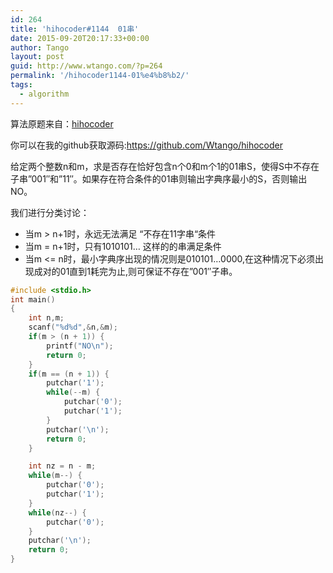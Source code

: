```yaml
---
id: 264
title: 'hihocoder#1144  01串'
date: 2015-09-20T20:17:33+00:00
author: Tango
layout: post
guid: http://www.wtango.com/?p=264
permalink: '/hihocoder1144-01%e4%b8%b2/'
tags:
  - algorithm
---
```

算法原题来自：<a href="http://hihocoder.com/problemset/problem/1144" target="_blank">hihocoder</a>

你可以在我的github获取源码:<a href="https://github.com/Wtango/hihocoder" target="_blank">https://github.com/Wtango/hihocoder</a>

给定两个整数n和m，求是否存在恰好包含n个0和m个1的01串S，使得S中不存在子串&#8221;001&#8243;和&#8221;11&#8243;。如果存在符合条件的01串则输出字典序最小的S，否则输出NO。

<!--more-->

我们进行分类讨论：

  * 当m > n+1时，永远无法满足 “不存在11字串“条件
  * 当m = n+1时，只有1010101&#8230; 这样的的串满足条件
  * 当m <= n时，最小字典序出现的情况则是010101&#8230;0000,在这种情况下必须出现成对的01直到1耗完为止,则可保证不存在&#8221;001&#8243;子串。

```c++
#include <stdio.h>
int main()
{
	int n,m;
	scanf("%d%d",&n,&m);
	if(m > (n + 1)) {
		printf("NO\n");
		return 0;
	}
	if(m == (n + 1)) {
		putchar('1');
		while(--m) {
			putchar('0');
			putchar('1');
		}
		putchar('\n');
		return 0;
	}

	int nz = n - m;
	while(m--) {
		putchar('0');
		putchar('1');
	}
	while(nz--) {
		putchar('0');
	}
	putchar('\n');
	return 0;
}
```